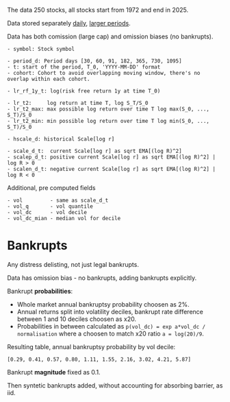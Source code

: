 The data 250 stocks, all stocks start from 1972 and end in 2025.

Data stored separately [daily](https://drive.google.com/file/d/1D1J5LLgcQe_7AGKTRS9z6rKK3YUh5ywX/view?usp=sharing), [larger periods](https://drive.google.com/file/d/1jEyQLTObX3v_J85t3eVh21-rg7D5E7aj/view?usp=sharing).

Data has both comission (large cap) and omission biases (no bankrupts).

    - symbol: Stock symbol

    - period_d: Period days [30, 60, 91, 182, 365, 730, 1095]
    - t: start of the period, T_0, 'YYYY-MM-DD' format
    - cohort: Cohort to avoid overlapping moving window, there's no overlap within each cohort.

    - lr_rf_1y_t: log(risk free return 1y at time T_0)

    - lr_t2:     log return at time T, log S_T/S_0
    - lr_t2_max: max possible log return over time T log max(S_0, ..., S_T)/S_0
    - lr_t2_min: min possible log return over time T log min(S_0, ..., S_T)/S_0

    - hscale_d: historical Scale[log r]

    - scale_d_t:  current Scale[log r] as sqrt EMA[(log R)^2]
    - scalep_d_t: positive current Scale[log r] as sqrt EMA[(log R)^2] | log R > 0
    - scalen_d_t: negative current Scale[log r] as sqrt EMA[(log R)^2] | log R < 0

Additional, pre computed fields

    - vol         - same as scale_d_t
    - vol_q       - vol quantile
    - vol_dc      - vol decile
    - vol_dc_mian - median vol for decile

# Bankrupts

Any distress delisting, not just legal bankrupts.

Data has omission bias - no bankrupts, adding bankrupts explicitly.

Bankrupt **probabilities**:

- Whole market annual bankruptsy probability choosen as 2%.
- Annual returns split into volatility deciles, bankrupt rate difference
  between 1 and 10 deciles choosen as x20.
- Probabilities in between calculated as `p(vol_dc) = exp a*vol_dc / normalisation` where
  a choosen to match x20 ratio `a = log(20)/9`.

Resulting table, annual bankruptsy probability by vol decile:

```
[0.29, 0.41, 0.57, 0.80, 1.11, 1.55, 2.16, 3.02, 4.21, 5.87]
```

Bankrupt **magnitude** fixed as 0.1.

Then syntetic bankrupts added, without accounting for absorbing barrier, as iid.